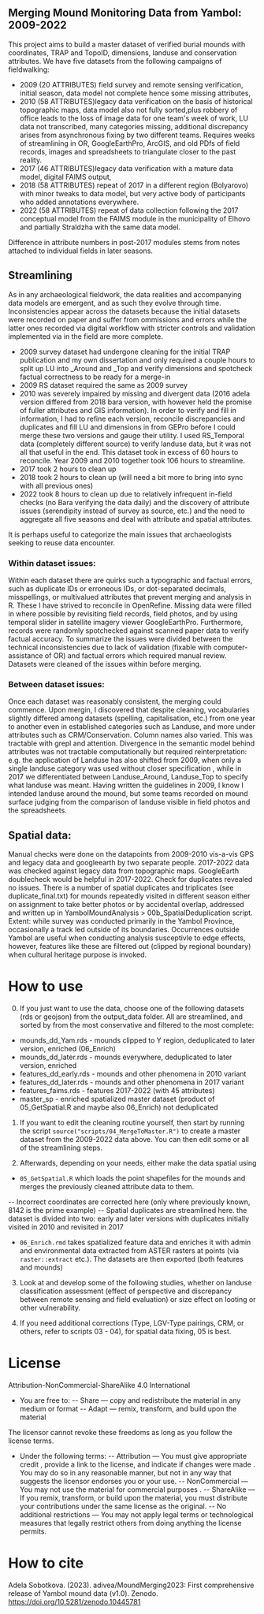 ## Merging Mound Monitoring Data from Yambol: 2009-2022 

This project aims to build a master dataset of verified burial mounds with coordinates, TRAP and TopoID, dimensions, landuse and conservation attributes. We have five datasets from the following campaigns of fieldwalking:

- 2009 (20 ATTRIBUTES) field survey and remote sensing verification, initial season, data model not complete hence some missing attributes, 
- 2010 (58 ATTRIBUTES)legacy data verification on the basis of historical topographic maps, data model also not fully sorted,plus robbery of office leads to the loss of image data for one team's week of work, LU data not transcribed, many categories missing, additional discrepancy arises from asynchronous fixing by two different teams. Requires weeks of streamlining in OR, GoogleEarthPro, ArcGIS, and old PDfs of field records, images and spreadsheets to triangulate closer to the past reality.
- 2017 (46 ATTRIBUTES)legacy data verification with a mature data model, digital FAIMS output, 
- 2018 (58 ATTRIBUTES) repeat of 2017 in a different region (Bolyarovo) with minor tweaks to data model, but very active body of participants who added annotations everywhere.
- 2022 (58 ATTRIBUTES) repeat of data collection following the 2017 conceptual model from the FAIMS module in the municipality of Elhovo and partially Straldzha with the same data model.

Difference in attribute numbers in post-2017 modules stems from notes attached to individual fields in later seasons. 

## Streamlining

As in any archaeological fieldwork, the data realities and accompanying data models are emergent, and as such they evolve through time. Inconsistencies appear across the datasets because the initial datasets were recorded on paper and suffer from ommissions and errors while the latter ones recorded via digital workflow with stricter controls and validation implemented via in the field are more complete. 

- 2009 survey dataset had undergone cleaning for the initial TRAP publication and my own dissertation and only required a couple hours to split up LU into _Around and _Top and verify dimensions and spotcheck factual correctness to be ready for a merge-in
- 2009 RS dataset required the same as 2009 survey
- 2010 was severely impaired by missing and divergent data (2016 adela version differed from 2018 bara version, with however held the promise of fuller attributes and GIS information). In order to verify and fill in information, I had to refine each version, reconcile discrepancies and duplicates and fill LU and dimensions in from GEPro before I could merge these two versions and gauge their utility. I used RS_Temporal data (completely different source) to verify landuse data, but it was not all that useful in the end. This dataset took in excess of 60 hours to reconcile. Year 2009 and 2010 together took 106 hours to streamline.
- 2017 took 2 hours to clean up
- 2018 took 2 hours to clean up (will need a bit more to bring into sync with all previous ones)
- 2022 took 8 hours to clean up due to relatively infrequent in-field checks (no Bara verifying the data daily) and the discovery of attribute issues (serendipity instead of survey as source, etc.) and the need to aggregate all five seasons and deal with attribute and spatial attributes.

It is perhaps useful to categorize the main issues that archaeologists seeking to reuse data encounter. 

### Within dataset issues:
Within each dataset there are quirks such a typographic and factual errors, such as duplicate IDs or erroneous IDs, or dot-separated decimals, misspellings, or multivalued attributes that prevent merging and analysis in R. These I have strived to reconcile in OpenRefine. Missing data were filled in where possible by revisiting field records, field photos, and by using temporal slider in satellite imagery viewer GoogleEarthPro. Furthermore, records were randomly spotchecked against scanned paper data to verify factual accuracy. To summarize the issues were divided between the technical inconsistencies due to lack of validation (fixable with computer-assistance of OR) and factual errors which required manual review.
Datasets were cleaned of the issues within before merging.

### Between dataset issues:
Once each dataset was reasonably consistent, the merging could commence. Upon mergin, I discovered that despite cleaning, vocabularies slightly differed among datasets (spelling, capitalisation, etc.) from one year to another even in established categories such as Landuse, and more under attributes such as CRM/Conservation. Column names also varied. This was tractable with grepl and attention. 
Divergence in the semantic model behind attributes was not tractable computationally but required reinterpretation: e.g. the application of Landuse has also shifted from 2009, when only a single landuse category was used without closer specification , while in 2017 we differentiated between Landuse_Around, Landuse_Top to specify what landuse was meant.  Having written the guidelines in 2009, I know I intended landuse around the mound, but some teams recorded on mound surface judging from the comparison of landuse visible in field photos and the spreadsheets.

## Spatial data: 
Manual checks were done on the datapoints from 2009-2010 vis-a-vis GPS and legacy data and googleearth by two separate people. 2017-2022 data was checked against legacy data from topographic maps. GoogleEarth doublecheck would be helpful in 2017-2022. Check for duplicates revealed no issues.
There is a number of spatial duplicates and triplicates (see duplicate_final.txt) for mounds repeatedly visited in different season either on assignment to take better photos or by accidental overlap, addressed and written up in YambolMoundAnalysis > 00b_SpatialDeduplication script.
Extent: while survey was conducted primarily in the Yambol Province, occasionally a track led outside of its boundaries. Occurrences outside Yambol are useful when conducting analysis susceptivle to edge effects, however, features like these are filtered out (clipped by regional boundary) when cultural heritage purpose is invoked.

# How to use

0. If you just want to use the data, choose one of the following datasets (rds or geojson) from the output_data folder. All are streamlined, and sorted by from the most conservative and filtered to the most complete:

  - mounds_dd_Yam.rds - mounds clipped to Y region, deduplicated to later version, enriched (06_Enrich)
  - mounds_dd_later.rds - mounds everywhere, deduplicated to later version, enriched
  - features_dd_early.rds - mounds and other phenomena in 2010 variant
  - features_dd_later.rds - mounds and other phenomena in 2017 variant
  - features_faims.rds - features 2017-2022 (with 45 attributes)
  - master_sp - enriched spatialized master dataset (product of 05_GetSpatial.R and maybe also 06_Enrich) not deduplicated
  

1. If you want to edit the cleaning routine yourself, then start by running the script `source("scripts/04_MergeToMaster.R")` to create a master dataset from the 2009-2022 data above. You can then edit some or all of the streamlining steps.

2. Afterwards, depending on your needs, either make the data spatial using

* `05_GetSpatial.R` which loads the point shapefiles for the mounds and merges the previously cleaned attribute data to them. 

 -- Incorrect coordinates are corrected here (only where previously known, 8142 is the prime example) 
 -- Spatial duplicates are streamlined here. the dataset is divided into two: early and later versions with duplicates initially visited in 2010 and revisited in 2017

* `06_Enrich.rmd` takes spatialized feature data and enriches it with admin and environmental data extracted from ASTER rasters at points (via `raster::extract` etc.). The datasets are then exported (both features and mounds)

3. Look at and develop some of the following studies, whether on landuse classification assessment (effect of perspective and discrepancy between remote sensing and field evaluation) or size effect on looting or other vulnerability.

4. If you need additional corrections (Type, LGV-Type pairings, CRM, or others, refer to scripts 03 - 04), for spatial data fixing, 05 is best.

# License
Attribution-NonCommercial-ShareAlike 4.0 International
* You are free to:
-- Share — copy and redistribute the material in any medium or format
-- Adapt — remix, transform, and build upon the material

The licensor cannot revoke these freedoms as long as you follow the license terms.

* Under the following terms:
-- Attribution — You must give appropriate credit , provide a link to the license, and indicate if changes were made . You may do so in any reasonable manner, but not in any way that suggests the licensor endorses you or your use.
-- NonCommercial — You may not use the material for commercial purposes .
-- ShareAlike — If you remix, transform, or build upon the material, you must distribute your contributions under the same license as the original.
-- No additional restrictions — You may not apply legal terms or technological measures that legally restrict others from doing anything the license permits.

# How to cite
Adela Sobotkova. (2023). adivea/MoundMerging2023: First comprehensive release of Yambol mound data (v1.0). Zenodo. https://doi.org/10.5281/zenodo.10445781